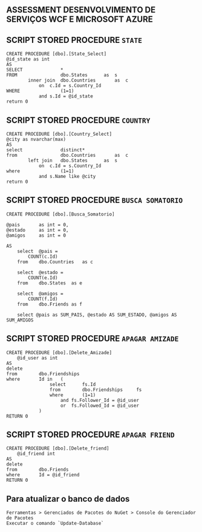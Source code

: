 ## ASSESSMENT DESENVOLVIMENTO DE SERVIÇOS WCF E MICROSOFT AZURE 

## SCRIPT STORED PROCEDURE `STATE`

``` script
CREATE PROCEDURE [dbo].[State_Select]
@id_state as int
AS
SELECT				*
FROM				dbo.States		as	s
		inner join	dbo.Countries		as	c
			on	c.Id = s.Country_Id
WHERE				(1=1)
			and	s.Id = @id_state
return 0
```

## SCRIPT STORED PROCEDURE `COUNTRY`
``` script
CREATE PROCEDURE [dbo].[Country_Select]
@city as nvarchar(max)
AS
select				distinct*
from				dbo.Countries		as	c
		left join	dbo.States		as	s
			on	c.Id = s.Country_Id
where				(1=1)
			and	s.Name like @city
return 0
```

## SCRIPT STORED PROCEDURE `BUSCA SOMATORIO`
```
CREATE PROCEDURE [dbo].[Busca_Somatorio]

@pais		as int = 0,
@estado		as int = 0,
@amigos		as int = 0

AS
	select	@pais = 
		COUNT(c.Id) 
	from	dbo.Countries	as c

	select	@estado =
		COUNT(e.Id)
	from	dbo.States	as e

	select	@amigos =
		COUNT(f.Id)
	from	dbo.Friends	as f

	select @pais as SUM_PAIS, @estado AS SUM_ESTADO, @amigos AS SUM_AMIGOS
```

## SCRIPT STORED PROCEDURE `APAGAR AMIZADE`
```
CREATE PROCEDURE [dbo].[Delete_Amizade]
	@id_user as int
AS
delete
from		dbo.Friendships		
where		Id in	(
				select		fs.Id
				from		dbo.Friendships		fs
				where		(1=1)
					and	fs.Follower_Id = @id_user
					or	fs.Followed_Id = @id_user		
			)
RETURN 0
```

## SCRIPT STORED PROCEDURE `APAGAR FRIEND`
```
CREATE PROCEDURE [dbo].[Delete_friend]
	@id_friend int
AS
delete
from		dbo.Friends	
where		Id = @id_friend
RETURN 0
```

## Para atualizar o banco de dados
```
Ferramentas > Gerenciados de Pacotes do NuGet > Console do Gerenciador de Pacotes
Executar o comando `Update-Database`
```